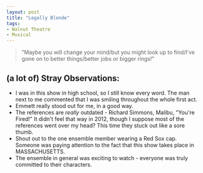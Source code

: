 ```yaml
---
layout: post
title: "Legally Blonde"
tags:
- Walnut Theatre
- Musical
---
```

> "Maybe you will change your mind/but you might look up to find/I've gone on to better things/better jobs or bigger rings!"

## (a lot of) Stray Observations:
- I was in this show in high school, so I still know every word. The man next to me commented that I was smiling throughout the whole first act.
- Emmett really stood out for me, in a good way.
- The references are *really* outdated - Richard Simmons, Malibu, "You're Fired!" It didn't feel that way in 2012, though I suppose most of the references went over my head? This time they stuck out like a sore thumb. 
- Shout out to the one ensemble member wearing a Red Sox cap. Someone was paying attention to the fact that this show takes place in MASSACHUSETTS.
- The ensemble in general was exciting to watch - everyone was truly committed to their characters.
